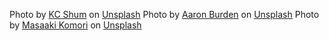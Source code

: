 Photo by <a href="https://unsplash.com/@kcshum?utm_content=creditCopyText&utm_medium=referral&utm_source=unsplash">KC Shum</a> on <a href="https://unsplash.com/photos/a-bonsai-tree-with-red-leaves-in-front-of-a-brick-wall-8isf14QBbCo?utm_content=creditCopyText&utm_medium=referral&utm_source=unsplash">Unsplash</a>
Photo by <a href="https://unsplash.com/@aaronburden?utm_content=creditCopyText&utm_medium=referral&utm_source=unsplash">Aaron Burden</a> on <a href="https://unsplash.com/photos/brown-wooden-bench-beside-tree-b9drVB7xIOI?utm_content=creditCopyText&utm_medium=referral&utm_source=unsplash">Unsplash</a>
Photo by <a href="https://unsplash.com/@gaspanik?utm_content=creditCopyText&utm_medium=referral&utm_source=unsplash">Masaaki Komori</a> on <a href="https://unsplash.com/photos/close-shot-of-yellow-flowers-Z8TQv3yKQd4?utm_content=creditCopyText&utm_medium=referral&utm_source=unsplash">Unsplash</a>
